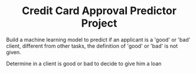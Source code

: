 <div align="center">
    <h1>Credit Card Approval Predictor Project</h1>
</div>

Build a machine learning model to predict if an applicant is a 'good' or 'bad' client, different from other tasks, the definition of 'good' or 'bad' is not given.

Determine in a client is good or bad to decide to give him a loan
